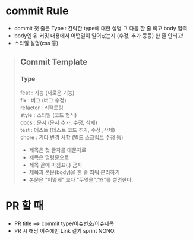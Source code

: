 # commit Rule 
+ commit 첫 줄은 Type : 간략한 type에 대한 설명 그 다음 한 줄 띄고 body 입력
+ body엔 위 커밋 내용에서 어떤일이 일어났는지 (수정, 추가 등등) 한 줄 안띄고!
+ 스타일 설명(css 등)
> ## Commit Template
>### Type
>feat     : 기능 (새로운 기능)  
>fix      : 버그 (버그 수정)  
>refactor : 리팩토링  
>style    : 스타일 (코드 형식)  
>docs     : 문서 (문서 추가, 수정, 삭제)  
>test     : 테스트 (테스트 코드 추가, 수정 ,삭제)  
>chore    : 기타 변경 사항 (빌드 스크립트 수정 등)  
>  
>
>- 제목은 첫 글자를 대문자로  
>- 제목은 명령문으로  
>- 제목 끝에 마침표(.) 금지  
>- 제목과 본문(body)을 한 줄 띄워 분리하기  
>- 본문은 "어떻게" 보다 "무엇을","왜"를 설명한다.

# PR 할 때 
- PR title ==> commit type/이슈번호/이슈제목
- PR 시 해당 이슈에만 Link 걸기 sprint NONO.
